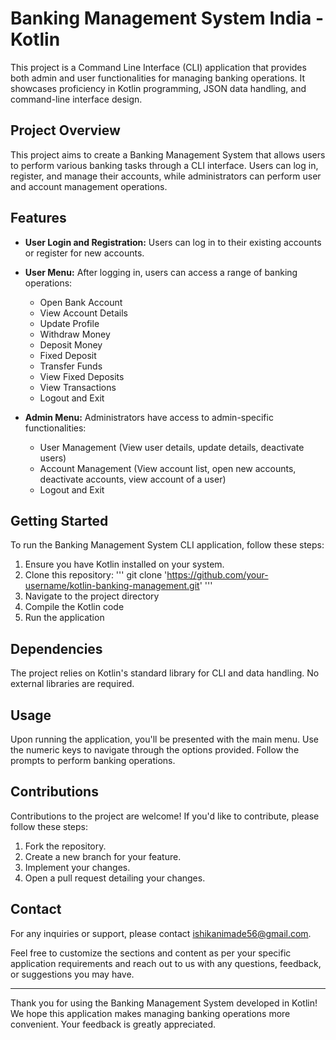 # Banking Management System India - Kotlin

This project is a Command Line Interface (CLI) application that provides both admin and user functionalities for managing banking operations. It showcases proficiency in Kotlin programming, JSON data handling, and command-line interface design.

## Project Overview

This project aims to create a Banking Management System that allows users to perform various banking tasks through a CLI interface. Users can log in, register, and manage their accounts, while administrators can perform user and account management operations.

## Features

- **User Login and Registration:** Users can log in to their existing accounts or register for new accounts.

- **User Menu:** After logging in, users can access a range of banking operations:
  - Open Bank Account
  - View Account Details
  - Update Profile
  - Withdraw Money
  - Deposit Money
  - Fixed Deposit
  - Transfer Funds
  - View Fixed Deposits
  - View Transactions
  - Logout and Exit

- **Admin Menu:** Administrators have access to admin-specific functionalities:
  - User Management (View user details, update details, deactivate users)
  - Account Management (View account list, open new accounts, deactivate accounts, view account of a user)
  - Logout and Exit

## Getting Started

To run the Banking Management System CLI application, follow these steps:

1. Ensure you have Kotlin installed on your system.
2. Clone this repository:
   '''
   git clone 'https://github.com/your-username/kotlin-banking-management.git'
   '''
3. Navigate to the project directory
4. Compile the Kotlin code
5. Run the application

## Dependencies

The project relies on Kotlin's standard library for CLI and data handling. No external libraries are required.

## Usage

Upon running the application, you'll be presented with the main menu. Use the numeric keys to navigate through the options provided. Follow the prompts to perform banking operations.

## Contributions

Contributions to the project are welcome! If you'd like to contribute, please follow these steps:

1. Fork the repository.
2. Create a new branch for your feature.
3. Implement your changes.
4. Open a pull request detailing your changes.

## Contact

For any inquiries or support, please contact [ishikanimade56@gmail.com](mailto:ishikanimade56@gmail.com).

Feel free to customize the sections and content as per your specific application requirements and reach out to us with any questions, feedback, or suggestions you may have.

---

Thank you for using the Banking Management System developed in Kotlin! We hope this application makes managing banking operations more convenient. Your feedback is greatly appreciated.


